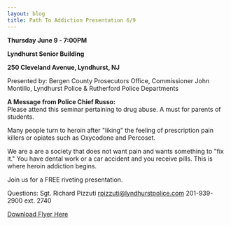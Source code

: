 ```yaml
---
layout: blog
title: Path To Addiction Presentation 6/9
---
```


**Thursday June 9 - 7:00PM**

**Lyndhurst Senior Building**

**250 Cleveland Avenue, Lyndhurst, NJ**

Presented by: Bergen County Prosecutors Office, Commissioner John Montillo, Lyndhurst Police & Rutherford Police Departments


**A Message from Police Chief Russo:**  
Please attend this seminar pertaining to drug abuse.  A must for parents of students.

Many people turn to heroin after "liking" the feeling of prescription pain killers or opiates such as Oxycodone and Percoset.

We are a are a society that does not want pain and wants something to "fix it." You have dental work or a car accident and you receive pills. This is where heroin addiction begins. 

Join us for a FREE riveting presentation. 

Questions: Sgt. Richard Pizzuti rpizzuti@lyndhurstpolice.com
201-939-2900 ext. 2740

[Download Flyer Here](https://storage.googleapis.com/static.rutherford-nj.com/police/police%20blog%20posts/Path%20to%20Addiction.pdf)
